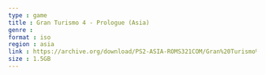 ```yaml
---
type : game
title : Gran Turismo 4 - Prologue (Asia)
genre : 
format : iso
region : asia
link : https://archive.org/download/PS2-ASIA-ROMS321COM/Gran%20Turismo%204%20-%20Prologue%20%28Asia%29.7z
size : 1.5GB
---
```


